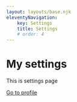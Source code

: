```yaml
---
layout: layouts/base.njk
eleventyNavigation:
	key: Settings
	title: Settings
	# order: 4
---
```


# My settings

This is settings page

[Go to profile]('/settings/profile/')

